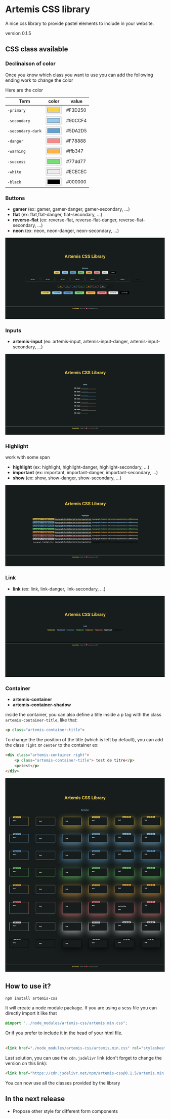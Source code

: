 # Artemis CSS library

A nice css library to provide pastel elements to include in your website.

version 0.1.5

## CSS class available

### Declinaison of color

Once you know which class you want to use you can add the following ending work to change the color

Here are the color

Term | color | value
--- | --- | ---
`-primary` | <input type="color" value="#F3D250" title="#F3D250" disabled/> | #F3D250
`-secondary` |  <input type="color" value="#90CCF4" title="#90CCF4" disabled/> | #90CCF4
`-secondary-dark` |  <input type="color" value="#5DA2D5" title="#5DA2D5" disabled/>  | #5DA2D5
`-danger` |  <input type="color" value="#F78888" title="#F78888" disabled/>  | #F78888
`-warning` |  <input type="color" value="#ffb347" title="#ffb347" disabled/>  | #ffb347
`-success` |  <input type="color" value="#77dd77" title="#77dd77" disabled/>  | #77dd77
`-white` |  <input type="color" value="#ECECEC" title="#ECECEC" disabled/>  | #ECECEC
`-black` |  <input type="color" value="#000000" title="#000000" disabled/>  | #000000

### Buttons

* **gamer** (ex: gamer, gamer-danger, gamer-secondary, ...)
* **flat** (ex: flat,flat-danger, flat-secondary, ...)
* **reverse-flat** (ex: reverse-flat, reverse-flat-danger, reverse-flat-secondary, ...)
* **neon** (ex: neon, neon-danger, neon-secondary, ...)

<img src="https://github.com/dianedelallee/artemis/blob/master/demo/img/artemis_button.png" alt="button" title="
button" />

### Inputs

* **artemis-input** (ex: artemis-input, artemis-input-danger, artemis-input-secondary, ...)

<img src="https://github.com/dianedelallee/artemis/blob/master/demo/img/artemis_input.png" alt="Input" title="Input" />

### Highlight

work with some span

* **highlight** (ex: highlight, highlight-danger, highlight-secondary, ...)
* **important** (ex: important, important-danger, important-secondary, ...)
* **show** (ex: show, show-danger, show-secondary, ...)

<img src="https://github.com/dianedelallee/artemis/blob/master/demo/img/artemis_highlight.png" alt="hightlighted text"
title="hightlighted text" />

### Link

* **link** (ex: link, link-danger, link-secondary, ...)

<img src="https://github.com/dianedelallee/artemis/blob/master/demo/img/artemis_link.png" alt="link"
title="link" />

### Container

* **artemis-container**
* **artemis-container-shadow**

inside the container, you can also define a title inside a p tag with the class `artemis-container-title`, like that:
```html
<p class="artemis-container-title">
```

To change the the position of the title (which is left by default), you can add the class `right` or `center` to the container
ex: 
```html
<div class="artemis-container right">
    <p class="artemis-container-title"> test de titre</p>
    <p>test</p>
</div>
```

<img src="https://github.com/dianedelallee/artemis/blob/master/demo/img/artemis_container.png" alt="container"
title="container" />



## How to use it?

```shell
npm install artemis-css
```

It will create a node module package. If you are using a scss file you can directly import it like that

```scss
@import "../node_modules/artemis-css/artemis.min.css";
```

Or if you prefer to include it in the head of your html file.

```html

<link href="./node_modules/artemis-css/artemis.min.css" rel="stylesheet">
```
Last solution, you can use the `cdn.jsdelivr` link (don't forget to change the version on this link):
```html
<link href="https://cdn.jsdelivr.net/npm/artemis-css@0.1.5/artemis.min.css" rel="stylesheet">
```

You can now use all the classes provided by the library

## In the next release

* Propose other style for different form components

